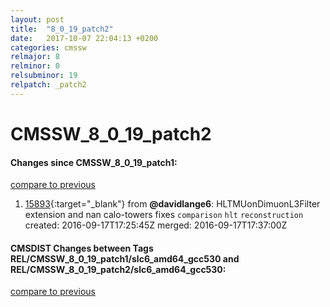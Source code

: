 ```yaml
---
layout: post
title:  "8_0_19_patch2"
date:   2017-10-07 22:04:13 +0200
categories: cmssw
relmajor: 8
relminor: 0
relsubminor: 19
relpatch: _patch2
---
```


# CMSSW_8_0_19_patch2
#### Changes since CMSSW_8_0_19_patch1:

[compare to previous](https://github.com/cms-sw/cmssw/compare/CMSSW_8_0_19_patch1...CMSSW_8_0_19_patch2)



1. [15893](http://github.com/cms-sw/cmssw/pull/15893){:target="_blank"}  from **@davidlange6**: HLTMUonDimuonL3Filter extension and nan calo-towers fixes `comparison`  `hlt`  `reconstruction`  created: 2016-09-17T17:25:45Z merged: 2016-09-17T17:37:00Z

#### CMSDIST Changes between Tags REL/CMSSW_8_0_19_patch1/slc6_amd64_gcc530 and REL/CMSSW_8_0_19_patch2/slc6_amd64_gcc530:

[compare to previous](https://github.com/cms-sw/cmsdist/compare/REL/CMSSW_8_0_19_patch1/slc6_amd64_gcc530...REL/CMSSW_8_0_19_patch2/slc6_amd64_gcc530)


